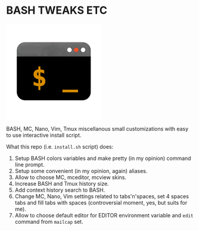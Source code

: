 # BASH TWEAKS ETC

![](img/logo256.png)

BASH, MC, Nano, Vim, Tmux miscellanous small customizations with easy to use interactive install script.

What this repo (i.e. `install.sh` script) does:
1. Setup BASH colors variables and make pretty (in my opinion) command line prompt.
2. Setup some convenient (in my opinion, again) aliases.
3. Allow to choose MC, mceditor, mcview skins.
4. Increase BASH and Tmux history size.
5. Add context history search to BASH.
6. Change MC, Nano, Vim settings related to tabs'n'spaces, set 4 spaces tabs and fill tabs with spaces (controversial moment, yes, but suits for me).
7. Allow to choose default editor for EDITOR environment variable and `edit` command from `mailcap` set.
